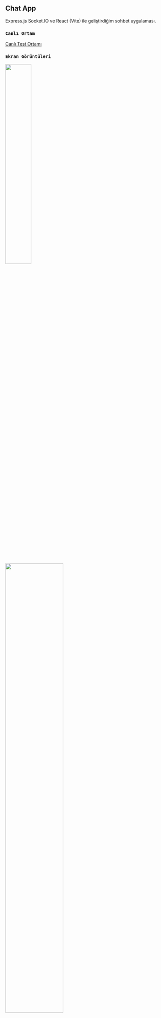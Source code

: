 
## Chat App

Express.js Socket.IO ve React (Vite) ile geliştirdiğim sohbet uygulaması.


### `Canlı Ortam`

 [Canlı Test Ortamı
](https://chat-app-client-tau-eight.vercel.app/) 


### `Ekran Görüntüleri`

<img src="https://i.hizliresim.com/8s5skwo.jpg" width=40% height=40%>
<img src="https://i.hizliresim.com/29k22u9.jpg" width=60% height=60%>
 
 



